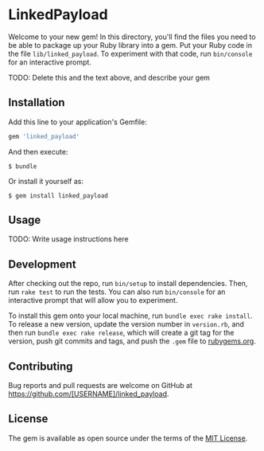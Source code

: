 # LinkedPayload

Welcome to your new gem! In this directory, you'll find the files you need to be able to package up your Ruby library into a gem. Put your Ruby code in the file `lib/linked_payload`. To experiment with that code, run `bin/console` for an interactive prompt.

TODO: Delete this and the text above, and describe your gem

## Installation

Add this line to your application's Gemfile:

```ruby
gem 'linked_payload'
```

And then execute:

    $ bundle

Or install it yourself as:

    $ gem install linked_payload

## Usage

TODO: Write usage instructions here

## Development

After checking out the repo, run `bin/setup` to install dependencies. Then, run `rake test` to run the tests. You can also run `bin/console` for an interactive prompt that will allow you to experiment.

To install this gem onto your local machine, run `bundle exec rake install`. To release a new version, update the version number in `version.rb`, and then run `bundle exec rake release`, which will create a git tag for the version, push git commits and tags, and push the `.gem` file to [rubygems.org](https://rubygems.org).

## Contributing

Bug reports and pull requests are welcome on GitHub at https://github.com/[USERNAME]/linked_payload.

## License

The gem is available as open source under the terms of the [MIT License](https://opensource.org/licenses/MIT).
